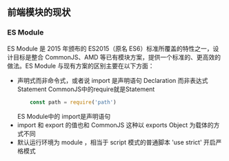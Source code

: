 ## 前端模块的现状

### ES Module
ES Module 是 2015 年颁布的 ES2015（原名 ES6）标准所覆盖的特性之一，设计目标是整合 CommonJS、AMD 等已有模块方案，提供一个标准的、更高效的做法。ES Module 与现有方案的区别主要在以下方面：

- 声明式而非命令式，或者说 import 是声明语句 Declaration 而非表达式 Statement
    CommonJS中的require就是Statement
    ```javascript
        const path = require('path')
    ```
    ES Module中的 import是声明语句
- import 和 export 的值也和 CommonJS 这种以 exports Object 为载体的方式不同
- 默认运行环境为 module ，相当于 script 模式的普通脚本 'use strict' 开启严格模式